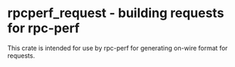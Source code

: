 # rpcperf_request - building requests for rpc-perf

This crate is intended for use by rpc-perf for generating on-wire format for requests.